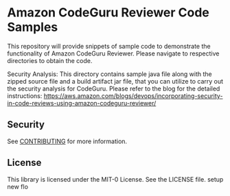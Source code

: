 # Amazon CodeGuru Reviewer Code Samples

This repository will provide snippets of sample code to demonstrate the functionality of Amazon CodeGuru Reviewer.
Please navigate to respective directories to obtain the code.

Security Analysis: This directory contains sample java file along with the zipped source file and a build artifact jar file, that you can utilize to carry out the security analysis for CodeGuru. Please refer to the blog for the detailed instructions: https://aws.amazon.com/blogs/devops/incorporating-security-in-code-reviews-using-amazon-codeguru-reviewer/



## Security

See [CONTRIBUTING](CONTRIBUTING.md#security-issue-notifications) for more information.

## License

This library is licensed under the MIT-0 License. See the LICENSE file.
setup new flo

